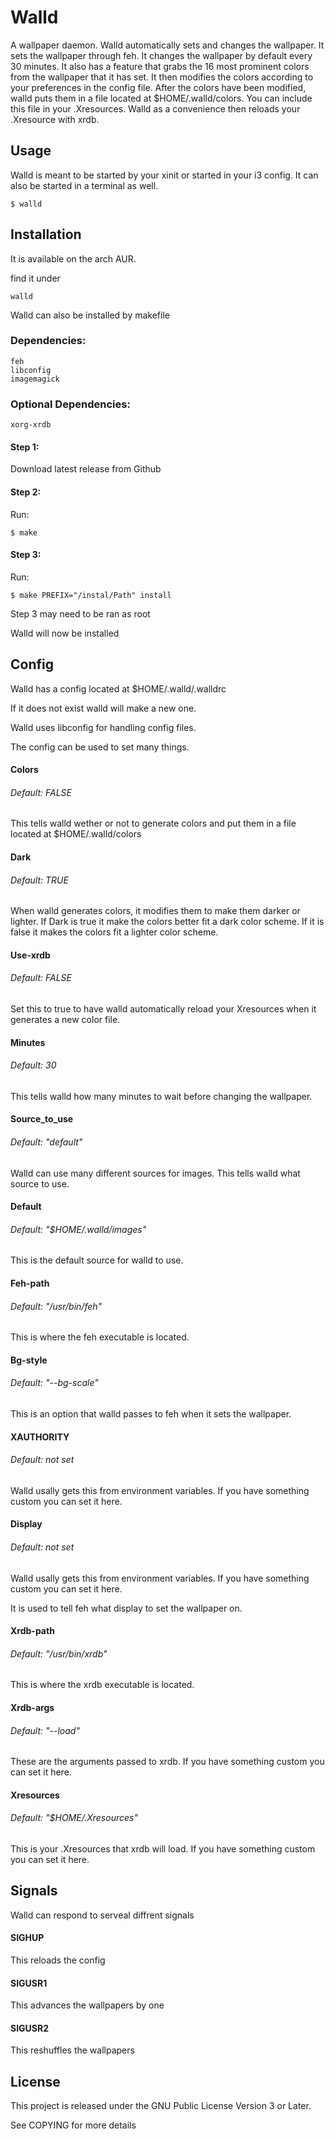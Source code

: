 # Walld

A wallpaper daemon. Walld automatically sets and changes the wallpaper. It sets the wallpaper through feh. It changes the wallpaper by default every 30 minutes. It also has a feature that grabs the 16 most prominent colors from the wallpaper that it has set. It then modifies the colors according to your preferences in the config file. After the colors have been modified, walld puts them in a file located at $HOME/.walld/colors. You can include this file in your .Xresources. Walld as a convenience then reloads your .Xresource with xrdb.

## Usage

Walld is meant to be started by your xinit or started in your i3 config. It can also be started in a terminal as well.

`$ walld`

## Installation

It is available on the arch AUR.

find it under

`walld`

Walld can also be installed by makefile

### Dependencies:
```
feh
libconfig
imagemagick
```

### Optional Dependencies:
```
xorg-xrdb
```

#### Step 1:

Download latest release from Github

#### Step 2:

Run:

`$ make`

#### Step 3:

Run:

`$ make PREFIX="/instal/Path" install`

Step 3 may need to be ran as root

Walld will now be installed

## Config

Walld has a config located at $HOME/.walld/.walldrc

If it does not exist walld will make a new one.

Walld uses libconfig for handling config files.

The config can be used to set many things.

#### Colors
###### Default: FALSE

This tells walld wether or not to generate colors and put them in a file located at $HOME/.walld/colors

#### Dark
###### Default: TRUE

When walld generates colors, it modifies them to make them darker or lighter. If Dark is true it make the colors better fit a dark color scheme. If it is false it makes the colors fit a lighter color scheme.

#### Use-xrdb
###### Default: FALSE

Set this to true to have walld automatically reload your Xresources when it generates a new color file.

#### Minutes
###### Default: 30

This tells walld how many minutes to wait before changing the wallpaper.

#### Source_to_use
###### Default: "default"

Walld can use many different sources for images. This tells walld what source to use.

#### Default
###### Default: "$HOME/.walld/images"

This is the default source for walld to use.

#### Feh-path
###### Default: "/usr/bin/feh"

This is where the feh executable is located.

#### Bg-style
###### Default: "--bg-scale"

This is an option that walld passes to feh when it sets the wallpaper.

#### XAUTHORITY
###### Default: not set

Walld usally gets this from environment variables. If you have something custom you can set it here.

#### Display
###### Default: not set

Walld usally gets this from environment variables. If you have something custom you can set it here.

It is used to tell feh what display to set the wallpaper on.

#### Xrdb-path
###### Default: "/usr/bin/xrdb"

This is where the xrdb executable is located.

#### Xrdb-args
###### Default: "--load"

These are the arguments passed to xrdb. If you have something custom you can set it here.

#### Xresources
###### Default: "$HOME/.Xresources"

This is your .Xresources that xrdb will load. If you have something custom you can set it here.

## Signals

Walld can respond to serveal diffrent signals

#### SIGHUP

This reloads the config

#### SIGUSR1

This advances the wallpapers by one

#### SIGUSR2

This reshuffles the wallpapers

## License
This project is released under the GNU Public License Version 3 or Later.

See COPYING for more details
